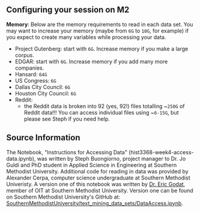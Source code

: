 ## Configuring your session on M2

<!-- Your session's settings should look like the following image: 

<!-- ![placeholdertext]()

<!-- __Additional environments to load__: `environment`

<!-- __Custom module paths__: `module use $HOME/digital-history/text_mining_with_python` -->

__Memory__: 
Below are the memory requirements to read in each data set. You may want to increase your memory (maybe from `6G` to `10G`, for example) if you expect to create many variables while processing your data. 
- Project Gutenberg: start with `6G`. Increase memory if you make a large corpus.
- EDGAR: start with `6G`. Increase memory if you add many more companies. 
- Hansard: `64G`
- US Congress: `6G`
- Dallas City Council: `6G`
- Houston City Council: `6G`
- Reddit: 
  - the Reddit data is broken into 92 (yes, 92!) files totalling ~`250G` of Reddit data!!! You can access individual files using ~`6-15G`, but please see Steph if you need help.

## Source Information

The Notebook, "Instructions for Accessing Data" (hist3368-week4-access-data.ipynb), was written by Steph Buongiorno, project manager to Dr. Jo Guldi and PhD student in Applied Science in Engineering at Southern Methodist University. Additional code for reading in data was provided by Alexander Cerpa, computer science undergraduate at Southern Methodist Univeristy. A version one of this notebook was written by [Dr. Eric Godat](https://github.com/egodat), member of OIT at Southern Methodist University. Version one can be found on Southern Methodist University's GitHub at: [SouthernMethodistUniversity/text_mining_data_sets/DataAccess.ipynb](https://github.com/SouthernMethodistUniversity/text_mining_data_sets/blob/master/DataAccess.ipynb).
